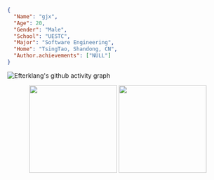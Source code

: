 ```json
{
  "Name": "gjx",
  "Age": 20,
  "Gender": "Male",
  "School": "UESTC",
  "Major": "Software Engineering",
  "Home": "TsingTao, Shandong, CN",
  "Author.achievements": ["NULL"]
}
```


![Efterklang's github activity graph](https://github-readme-activity-graph.vercel.app/graph?username=Efterklang&theme=tokyo-night&hide_border=true)

<div class="badges-githubstats">
  <p align="center">
    <img src="https://github-readme-stats.vercel.app/api/top-langs/?username=Efterklang&layout=donut&theme=tokyonight&exclude_repo=Efterklang.github.io&show_icons=true&hide_border=true&count_private=true" height="200">
    <img src="https://github-readme-stats.vercel.app/api?username=Efterklang&show_icons=true&theme=tokyonight&hide_border=true&count_private=true" height="200">
  </p>
</div>



